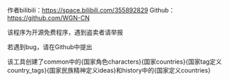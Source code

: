 作者bilibili：https://space.bilibili.com/355892829  Github：https://github.com/WGN-CN

该程序为开源免费程序，遇到盗卖者请举报

若遇到bug，请在Github中提出

该工具创建了common中的{国家角色characters}{国家countries}{国家tag定义country_tags}{国家民族精神定义ideas}和history中的{国家定义countries}

